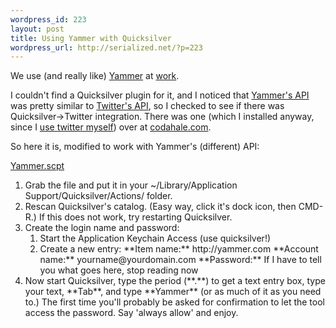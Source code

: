 ```yaml
--- 
wordpress_id: 223
layout: post
title: Using Yammer with Quicksilver
wordpress_url: http://serialized.net/?p=223
---
```

We use (and really like) [Yammer](http://yammer.com) at [work](http://mediatemple.net).

I couldn't find a Quicksilver plugin for it, and I noticed that [Yammer's API](http://www.yammer.com/company/api) was pretty similar to [Twitter's API](http://apiwiki.twitter.com/), so I checked to see if there was Quicksilver->Twitter integration. There was one (which I installed anyway, since I [use twitter myself](http://twitter.com/jbarratt)) over at [codahale.com](http://blog.codahale.com/2007/01/15/tweet-twitter-quicksilver/).

So here it is, modified to work with Yammer's (different) API:

[Yammer.scpt](http://serialized.net/software/Yammer.scpt)

<ol>
<li>Grab the file and put it in your ~/Library/Application Support/Quicksilver/Actions/ folder.</li>
<li>Rescan Quicksilver's catalog. (Easy way, click it's dock icon, then CMD-R.) If this does not work, try restarting Quicksilver.</li>
<li> Create the login name and password:
	<ol>
	<li>Start the Application Keychain Access (use quicksilver!)</li>
	<li>Create a new entry:
		**Item name:** http://yammer.com
		**Account name:** yourname@yourdomain.com
		**Password:** If I have to tell you what goes here, stop reading now
	</li>
	</ol></li>
<li> Now start Quicksilver, type the period (**.**) to get a text entry box, type your text, **Tab**, and type **Yammer** (or as much of it as you need to.) The first time you'll probably be asked for confirmation to let the tool access the password. Say 'always allow' and enjoy.</li>
</ol>

